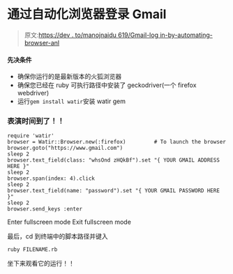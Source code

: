 # 通过自动化浏览器登录 Gmail

> 原文:[https://dev . to/manojnaidu 619/Gmail-log in-by-automating-browser-anl](https://dev.to/manojnaidu619/gmail-login-by-automating-browser-anl)

#### 先决条件

*   确保你运行的是最新版本的火狐浏览器
*   确保您已经在 ruby 可执行路径中安装了 geckodriver(一个 firefox webdriver)
*   运行`gem install watir`安装 watir gem

### 表演时间到了！！

```
require 'watir'                       
browser = Watir::Browser.new(:firefox)         # To launch the browser
browser.goto("https://www.gmail.com")
sleep 2
browser.text_field(class: "whsOnd zHQkBf").set "{ YOUR GMAIL ADDRESS HERE }"  
sleep 2
browser.span(index: 4).click
sleep 2
browser.text_field(name: "password").set "{ YOUR GMAIL PASSWORD HERE }"
sleep 2
browser.send_keys :enter 
```

Enter fullscreen mode Exit fullscreen mode

最后，cd 到终端中的脚本路径并键入

`ruby FILENAME.rb`

坐下来观看它的运行！！